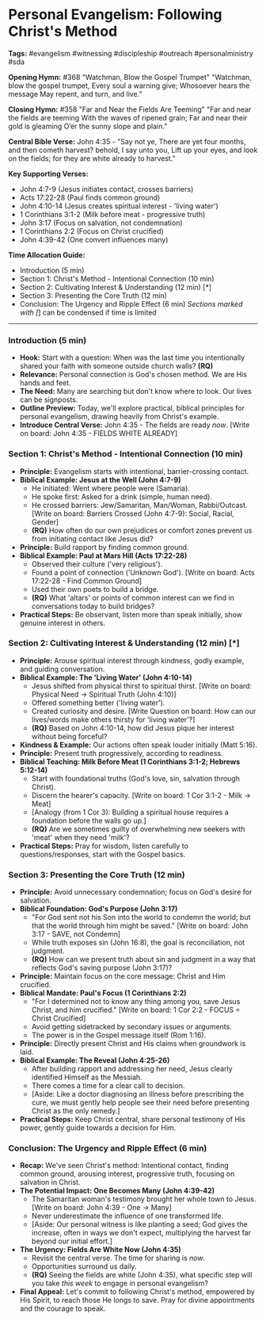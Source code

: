 # Personal Evangelism: Following Christ's Method

**Tags:** #evangelism #witnessing #discipleship #outreach #personalministry #sda

**Opening Hymn:** #368 "Watchman, Blow the Gospel Trumpet"
"Watchman, blow the gospel trumpet, Every soul a warning give; Whosoever hears the message May repent, and turn, and live."

**Closing Hymn:** #358 "Far and Near the Fields Are Teeming"
"Far and near the fields are teeming With the waves of ripened grain; Far and near their gold is gleaming O’er the sunny slope and plain."

**Central Bible Verse:** John 4:35 - "Say not ye, There are yet four months, and then cometh harvest? behold, I say unto you, Lift up your eyes, and look on the fields; for they are white already to harvest."

**Key Supporting Verses:**
*   John 4:7-9 (Jesus initiates contact, crosses barriers)
*   Acts 17:22-28 (Paul finds common ground)
*   John 4:10-14 (Jesus creates spiritual interest - 'living water')
*   1 Corinthians 3:1-2 (Milk before meat - progressive truth)
*   John 3:17 (Focus on salvation, not condemnation)
*   1 Corinthians 2:2 (Focus on Christ crucified)
*   John 4:39-42 (One convert influences many)

**Time Allocation Guide:**
- Introduction (5 min)
- Section 1: Christ's Method - Intentional Connection (10 min)
- Section 2: Cultivating Interest & Understanding (12 min) [*]
- Section 3: Presenting the Core Truth (12 min)
- Conclusion: The Urgency and Ripple Effect (6 min)
*Sections marked with [*] can be condensed if time is limited

---

### Introduction (5 min)

-   **Hook:** Start with a question: When was the last time you intentionally shared your faith with someone outside church walls? **(RQ)**
-   **Relevance:** Personal connection is God's chosen method. We are His hands and feet.
-   **The Need:** Many are searching but don't know where to look. Our lives can be signposts.
-   **Outline Preview:** Today, we'll explore practical, biblical principles for personal evangelism, drawing heavily from Christ's example.
-   **Introduce Central Verse:** John 4:35 - The fields are ready *now*. [Write on board: John 4:35 - FIELDS WHITE ALREADY]

### Section 1: Christ's Method - Intentional Connection (10 min)

-   **Principle:** Evangelism starts with intentional, barrier-crossing contact.
-   **Biblical Example: Jesus at the Well (John 4:7-9)**
    -   He initiated: Went where people were (Samaria).
    -   He spoke first: Asked for a drink (simple, human need).
    -   He crossed barriers: Jew/Samaritan, Man/Woman, Rabbi/Outcast. [Write on board: Barriers Crossed (John 4:7-9): Social, Racial, Gender]
    -   **(RQ)** How often do our own prejudices or comfort zones prevent us from initiating contact like Jesus did?
-   **Principle:** Build rapport by finding common ground.
-   **Biblical Example: Paul at Mars Hill (Acts 17:22-28)**
    -   Observed their culture ('very religious').
    -   Found a point of connection ('Unknown God'). [Write on board: Acts 17:22-28 - Find Common Ground]
    -   Used their own poets to build a bridge.
    -   **(RQ)** What 'altars' or points of common interest can we find in conversations today to build bridges?
-   **Practical Steps:** Be observant, listen more than speak initially, show genuine interest in others.

### Section 2: Cultivating Interest & Understanding (12 min) [*]

-   **Principle:** Arouse spiritual interest through kindness, godly example, and guiding conversation.
-   **Biblical Example: The 'Living Water' (John 4:10-14)**
    -   Jesus shifted from physical thirst to spiritual thirst. [Write on board: Physical Need -> Spiritual Truth (John 4:10)]
    -   Offered something better ('living water').
    -   Created curiosity and desire. [Write Question on board: How can our lives/words make others thirsty for 'living water'?]
    -   **(RQ)** Based on John 4:10-14, how did Jesus pique her interest without being forceful?
-   **Kindness & Example:** Our actions often speak louder initially (Matt 5:16).
-   **Principle:** Present truth progressively, according to readiness.
-   **Biblical Teaching: Milk Before Meat (1 Corinthians 3:1-2; Hebrews 5:12-14)**
    -   Start with foundational truths (God's love, sin, salvation through Christ).
    -   Discern the hearer's capacity. [Write on board: 1 Cor 3:1-2 - Milk -> Meat]
    -   [Analogy (from 1 Cor 3): Building a spiritual house requires a foundation before the walls go up.]
    -   **(RQ)** Are we sometimes guilty of overwhelming new seekers with 'meat' when they need 'milk'?
-   **Practical Steps:** Pray for wisdom, listen carefully to questions/responses, start with the Gospel basics.

### Section 3: Presenting the Core Truth (12 min)

-   **Principle:** Avoid unnecessary condemnation; focus on God's desire for salvation.
-   **Biblical Foundation: God's Purpose (John 3:17)**
    -   "For God sent not his Son into the world to condemn the world; but that the world through him might be saved." [Write on board: John 3:17 - SAVE, not Condemn]
    -   While truth exposes sin (John 16:8), the goal is reconciliation, not judgment.
    -   **(RQ)** How can we present truth about sin and judgment in a way that reflects God's saving purpose (John 3:17)?
-   **Principle:** Maintain focus on the core message: Christ and Him crucified.
-   **Biblical Mandate: Paul's Focus (1 Corinthians 2:2)**
    -   "For I determined not to know any thing among you, save Jesus Christ, and him crucified." [Write on board: 1 Cor 2:2 - FOCUS = Christ Crucified]
    -   Avoid getting sidetracked by secondary issues or arguments.
    -   The power is in the Gospel message itself (Rom 1:16).
-   **Principle:** Directly present Christ and His claims when groundwork is laid.
-   **Biblical Example: The Reveal (John 4:25-26)**
    -   After building rapport and addressing her need, Jesus clearly identified Himself as the Messiah.
    -   There comes a time for a clear call to decision.
    -   [Aside: Like a doctor diagnosing an illness before prescribing the cure, we must gently help people see their need before presenting Christ as the only remedy.]
-   **Practical Steps:** Keep Christ central, share personal testimony of His power, gently guide towards a decision for Him.

### Conclusion: The Urgency and Ripple Effect (6 min)

-   **Recap:** We've seen Christ's method: Intentional contact, finding common ground, arousing interest, progressive truth, focusing on salvation in Christ.
-   **The Potential Impact: One Becomes Many (John 4:39-42)**
    -   The Samaritan woman's testimony brought her whole town to Jesus. [Write on board: John 4:39 - One -> Many]
    -   Never underestimate the influence of one transformed life.
    -   [Aside: Our personal witness is like planting a seed; God gives the increase, often in ways we don't expect, multiplying the harvest far beyond our initial effort.]
-   **The Urgency: Fields Are White Now (John 4:35)**
    -   Revisit the central verse. The time for sharing is *now*.
    -   Opportunities surround us daily.
    -   **(RQ)** Seeing the fields are white (John 4:35), what specific step will you take *this week* to engage in personal evangelism?
-   **Final Appeal:** Let's commit to following Christ's method, empowered by His Spirit, to reach those He longs to save. Pray for divine appointments and the courage to speak.
